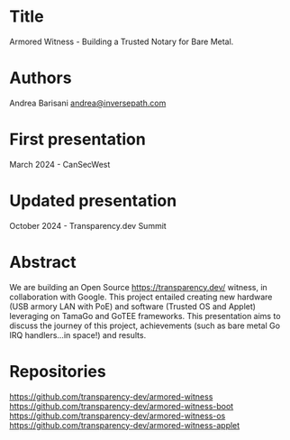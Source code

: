 Title
=====

Armored Witness - Building a Trusted Notary for Bare Metal.

Authors
=======

Andrea Barisani <andrea@inversepath.com>  

First presentation
==================

March 2024 - CanSecWest

Updated presentation
====================

October 2024 - Transparency.dev Summit

Abstract
========

We are building an Open Source https://transparency.dev/ witness, in
collaboration with Google. This project entailed creating new hardware (USB
armory LAN with PoE) and software (Trusted OS and Applet) leveraging on TamaGo
and GoTEE frameworks. This presentation aims to discuss the journey of this
project, achievements (such as bare metal Go IRQ handlers…in space!) and
results.

Repositories
============

https://github.com/transparency-dev/armored-witness  
https://github.com/transparency-dev/armored-witness-boot  
https://github.com/transparency-dev/armored-witness-os  
https://github.com/transparency-dev/armored-witness-applet
